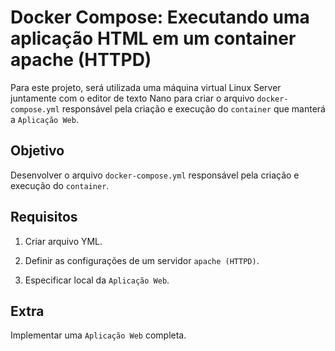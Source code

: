 # Docker Compose: Executando uma aplicação HTML em um container apache (HTTPD)

Para este projeto, será utilizada uma máquina virtual Linux Server juntamente com o editor de texto Nano para criar o arquivo `docker-compose.yml` responsável pela criação e execução do `container` que manterá a `Aplicação Web`.

## Objetivo

Desenvolver o arquivo `docker-compose.yml` responsável pela criação e execução do `container`.

## Requisitos

1. Criar arquivo YML.

2. Definir as configurações de um servidor `apache (HTTPD)`.

3. Especificar local da `Aplicação Web`.

## Extra

Implementar uma `Aplicação Web` completa.